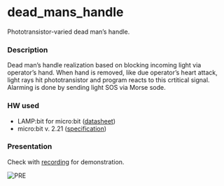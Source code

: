 # dead_mans_handle
Phototransistor-varied dead manʼs handle.

### Description
Dead manʼs handle realization based on blocking incoming light via operatorʼs hand. When hand is removed, like due operatorʼs heart attack, light rays hit phototransistor and program reacts to this crtitical signal. Alarming is done by sending light SOS via Morse sode.

### HW used
- LAMP:bit for micro:bit ([datasheet](https://resources.kitronik.co.uk/pdf/5643-kitronik-lamp-bit-microbit-datasheet.pdf))
- micro:bit v. 2.21 ([specification](https://tech.microbit.org/hardware/))

### Presentation
Check with [recording](https://github.com/deep-outcome/dead_man_handle/blob/main/pre/pre.mp4) for demonstration.

![PRE](https://github.com/deep-outcome/dead_man_handle/blob/main/pre/pre.jpg)
